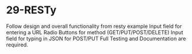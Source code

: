 # 29-RESTy

Follow design and overall functionality from resty example
Input field for entering a URL
Radio Buttons for method (GET/PUT/POST/DELETE)
Input field for typing in JSON for POST/PUT
Full Testing and Documentation are required.

